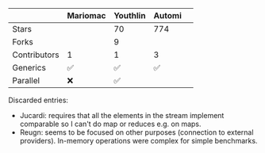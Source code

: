 |                     | Mariomac | Youthlin | Automi |   |
|---------------------|---------|----------|--------|---|
| Stars               |         | 70       | 774    |   |
| Forks               |         | 9        |        |   |
| Contributors        | 1       | 1        | 3      |   |
| Generics            | ✅        | ✅        | ✅      | |
| Parallel            | ❌       | ✅        |        | |


Discarded entries:
* Jucardi: requires that all the elements in the stream
  implement comparable so I can't do map or reduces e.g. on
  maps.
* Reugn: seems to be focused on other purposes (connection
  to external providers). In-memory operations were complex
  for simple benchmarks.